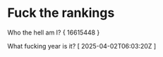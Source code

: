 # Fuck the rankings

Who the hell am I?
{ 16615448 }

What fucking year is it?
[ 2025-04-02T06:03:20Z ]
